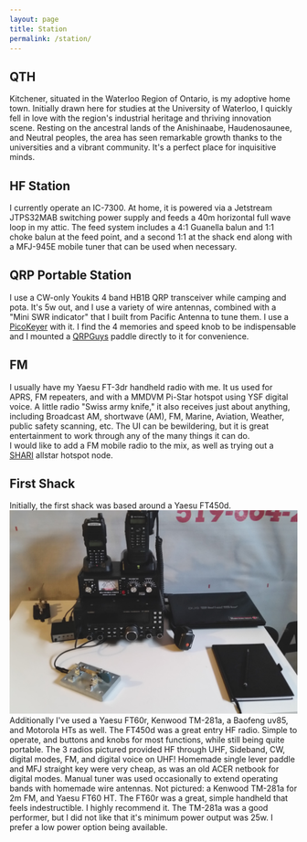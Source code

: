 ```yaml
---
layout: page
title: Station
permalink: /station/
---
```

## QTH
Kitchener, situated in the Waterloo Region of Ontario, is my adoptive home town. Initially drawn here for studies at the University of Waterloo, I quickly fell in love with the region's industrial heritage and thriving innovation scene. Resting on the ancestral lands of the Anishinaabe, Haudenosaunee, and Neutral peoples, the area has seen remarkable growth thanks to the universities and a vibrant community. It's a perfect place for inquisitive minds.


## HF Station
I currently operate an IC-7300. At home, it is powered via a Jetstream JTPS32MAB switching 
power supply and feeds a 40m horizontal full wave loop in my attic. The feed system includes
a 4:1 Guanella balun and 1:1 choke balun at the feed point, and a second 1:1 at the shack end
along with a MFJ-945E mobile tuner that can be used when necessary. 

## QRP Portable Station
I use a CW-only Youkits 4 band HB1B QRP transceiver while camping and pota. It's 5w out, and I use a variety of wire
antennas, combined with a "Mini SWR indicator" that I built from Pacific Antenna to tune them.
I use a [PicoKeyer](http://www.hamgadgets.com/ULTRA-PICOKEYER) with it. I find the 4 memories
and speed knob to be indispensable and I mounted a [QRPGuys](http://www.hamgadgets.com/ULTRA-PICOKEYER)
paddle directly to it for convenience.

## FM
I usually have my Yaesu FT-3dr handheld radio with me. It us used for APRS, FM repeaters, and
with a MMDVM Pi-Star hotspot using YSF digital voice. A little radio "Swiss army knife,"
it also receives just about anything, including Broadcast AM, shortwave (AM), FM, Marine, Aviation, Weather, 
public safety scanning, etc. The UI can be bewildering, but it is great entertainment to 
work through any of the many things it can do.  
I would like to add a FM mobile radio
to the mix, as well as trying out a [SHARI](https://kitsforhams.com/) allstar hotspot node.

## First Shack 
Initially, the first shack was based around a Yaesu FT450d.
![Photograph of my first "shack" with ft-450d hf radio](assets/images/old_station.jpg)
Additionally I've used a Yaesu FT60r, Kenwood TM-281a, a Baofeng uv85, and
Motorola HTs as well. The FT450d was a great entry HF radio. 
Simple to operate, and 
buttons and knobs for most functions, while still being quite portable. 
The 3 radios pictured provided HF through UHF, Sideband, CW, digital modes, FM, and digital
voice on UHF! Homemade single lever paddle and MFJ straight key were very cheap, as 
was an old ACER netbook for digital modes. Manual tuner was used occasionally to extend
operating bands with homemade wire antennas.  Not pictured: a Kenwood TM-281a for 2m FM, and
Yaesu FT60 HT. The FT60r was a great, simple handheld that feels indestructible. I highly
recommend it. The TM-281a was a good performer, but I did not like that it's minimum
power output was 25w. I prefer a low power option being available. 
